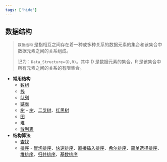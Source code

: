 ```yaml
---
tags: ['hide']
---
```


## 数据结构

> `数据结构` 是指相互之间存在着一种或多种关系的数据元素的集合和该集合中数据元素之间的关系组成。
>
> 记为：`Data_Structure=(D,R)`。其中 D 是数据元素的集合，R 是该集合中所有元素之间的关系的有限集合。

- **常用结构**
  - [数组](array.md)
  - [栈](stack.md)
  - [队列](queue.md)
  - [链表](list.md)
  - [树](tree) - [树](tree/tree.md)、[二叉树](tree/binary-tree.md)、[红黑树](tree/red-black-tree.md)
  - [图](graph.md)
  - [堆](heap.md)
  - [散列表](hash.md)
- **结构算法**
  - [查找](../algorithm/search)
  - [排序](sort) - [冒泡排序](sort/bubble-sort.md)、[快速排序](sort/quick-sort.md)、[直接插入排序](sort/insert-sort.md)、[希尔排序](sort/shell-sort.md)、[简单选择排序](sort/selection-sort.md)、[堆排序](sort/heap-sort.md)、[归并排序](sort/merge-sort.md)、[基数排序](sort/radix-sort.md)
